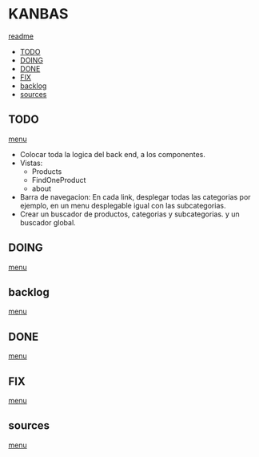 # KANBAS

[readme](./README.md)

* [TODO](#todo)
* [DOING](#doing)
* [DONE](#done)
* [FIX](#fix)
* [backlog](#backlog)
* [sources](#sources)

## TODO

[menu](#kanbas)

* Colocar toda la logica del back end, a los componentes.
* Vistas:
  * Products
  * FindOneProduct
  * about
* Barra de navegacion:
  En cada link, desplegar todas las categorias por ejemplo, en un menu desplegable igual con las subcategorias.
* Crear un buscador de productos, categorias y subcategorias. y un buscador global.
## DOING

[menu](#kanbas)

## backlog

[menu](#kanbas)

## DONE

[menu](#kanbas)

## FIX

[menu](#kanbas)

## sources

[menu](#kanbas)
